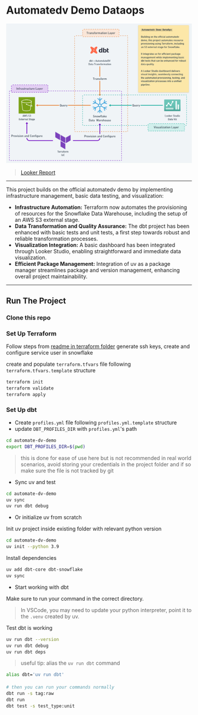 # Automatedv Demo Dataops

![Project's architecture schema](./misc/automatedv-demo-dataops.png)

> [Looker Report](https://lookerstudio.google.com/s/vN_cQWPGOr0)

___

This project builds on the official automatedv demo by implementing infrastructure management, basic data testing, and visualization:

- **Infrastructure Automation:** Terraform now automates the provisioning of resources for the Snowflake Data Warehouse, including the setup of an AWS S3 external stage.
- **Data Transformation and Quality Assurance:** The dbt project has been enhanced with basic tests and unit tests, a first step towards robust and reliable transformation processes.
- **Visualization Integration:** A basic dashboard has been integrated through Looker Studio, enabling straightforward and immediate data visualization.
- **Efficient Package Management:** Integration of uv as a package manager streamlines package and version management, enhancing overall project maintainability.
___


## Run The Project

### Clone this repo

### Set Up Terraform

Follow steps from [readme in terraform folder](/terraform/README.md)
generate ssh keys, create and configure service user in snowflake

create and populate `terraform.tfvars` file following `terraform.tfvars.template` structure

```bash
terraform init
terraform validate
terraform apply
```

### Set Up dbt

- Create `profiles.yml` file following `profiles.yml.template` structure
- update `DBT_PROFILES_DIR` with `profiles.yml`'s path

```bash
cd automate-dv-demo
export DBT_PROFILES_DIR=$(pwd)
```

> this is done for ease of use here but is not recommended in real world scenarios, avoid storing your credentials in the project folder and if so make sure the file is not tracked by git

- Sync uv and test

```bash
cd automate-dv-demo
uv sync
uv run dbt debug
```

- Or initialize uv from scratch

Init uv project inside existing folder with relevant python version
```bash
cd automate-dv-demo
uv init --python 3.9

```

Install dependencies
```bash
uv add dbt-core dbt-snowflake
uv sync
```

- Start working with dbt

Make sure to run your command in the correct directory.
> In VSCode, you may need to update your python interpreter, point it to the `.venv` created by uv.

Test dbt is working
```bash
uv run dbt --version
uv run dbt debug
uv run dbt deps
```

> useful tip: alias the `uv run dbt` command

```bash
alias dbt='uv run dbt'

# then you can run your commands normally
dbt run -s tag:raw
dbt run
dbt test -s test_type:unit
```